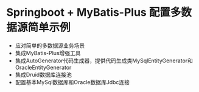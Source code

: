 # Springboot + MyBatis-Plus 配置多数据源简单示例
* 应对简单的多数据源业务场景
* 集成MyBatis-Plus增强工具
* 集成AutoGenerator代码生成器，提供代码生成类MySqlEntityGenerator和OracleEntityGenerator
* 集成Druid数据库连接池
* 配置基本MySql数据库和Oracle数据库Jdbc连接